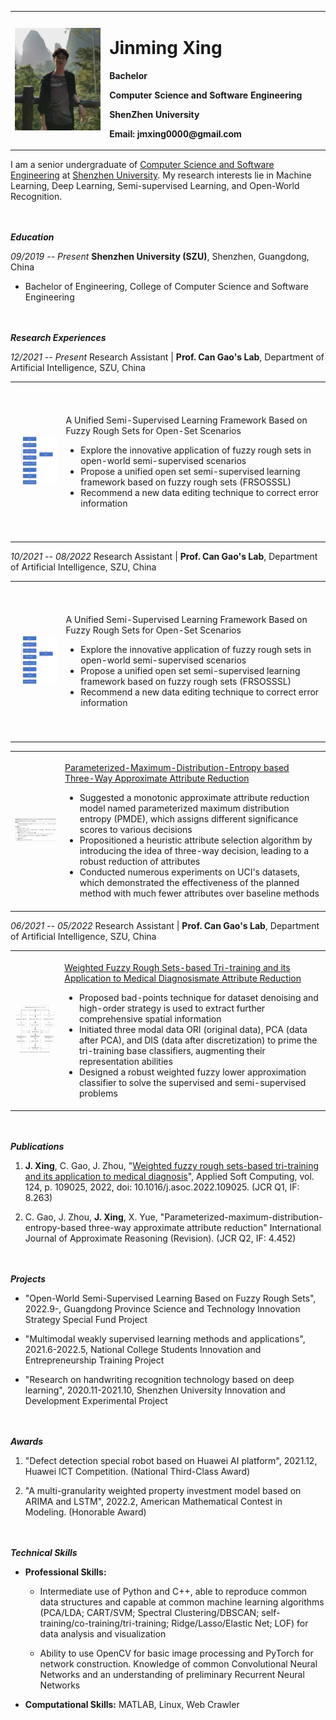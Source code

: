 <table border="0">
    <td width="30%" border="0">
      <img src="/jmxing.jpg" width="100%">
    </td>
    <td width="70%" border="0">
      <h1>Jinming Xing</h1>
      <p><b>Bachelor</b></p>
      <p><b>Computer Science and Software Engineering</b></p>
      <p><b>ShenZhen University</b></p>
      <p><b>Email: jmxing0000@gmail.com</b></p>
    </td>
</table>

I am a senior undergraduate of [Computer Science and Software Engineering](https://csse.szu.edu.cn/) at [Shenzhen University](https://www.szu.edu.cn/). My research interests lie in Machine Learning, Deep Learning, Semi-supervised Learning, and Open-World Recognition.

<br><br/>
***Education***

*09/2019 -- Present* **Shenzhen University (SZU)**, Shenzhen, Guangdong,
China

*  Bachelor of Engineering, College of Computer Science and Software
    Engineering

<br><br/>
***Research Experiences***

*12/2021 -- Present* Research Assistant \| **Prof. Can Gao's Lab**,
Department of Artificial Intelligence, SZU, China

<table border="0">
    <td width="200" height="250" border="0">
      <img src="/openSSL.jpg" width="100%">
    </td>
    <td width="1000" border="0">
      <p>
        A Unified Semi-Supervised Learning Framework Based on Fuzzy 
          Rough Sets for Open-Set Scenarios
      <p>
      <ul>        
        <li>Explore the innovative application of fuzzy rough sets in open-world semi-supervised scenarios</li>
        <li>Propose a unified open set semi-supervised learning framework based on fuzzy rough sets (FRSOSSSL)</li>
        <li>Recommend a new data editing technique to correct error information</li>
      </ul>
    </td>
</table>

*10/2021 -- 08/2022* Research Assistant \| **Prof. Can Gao's Lab**,
Department of Artificial Intelligence, SZU, China
<table border="0">
    <td width="200" height="250" border="0">
      <img src="/openSSL.jpg" width="100%">
    </td>
    <td width="1000" border="0">
      <p>
        A Unified Semi-Supervised Learning Framework Based on Fuzzy 
          Rough Sets for Open-Set Scenarios
      <p>
      <ul>        
        <li>Explore the innovative application of fuzzy rough sets in open-world semi-supervised scenarios</li>
        <li>Propose a unified open set semi-supervised learning framework based on fuzzy rough sets (FRSOSSSL)</li>
        <li>Recommend a new data editing technique to correct error information</li>
      </ul>
    </td>
</table>

<table border="0">
    <td width="200" height="250" border="0">
      <img src="/PMDE.jpg" width="100%">
    </td>
    <td width="1000" border="0">
      <p>
       <a href="/PMDE.pdf">Parameterized-Maximum-Distribution-Entropy based Three-Way Approximate Attribute Reduction</a>
      </p>
      <ul>
        <li>Suggested a monotonic approximate attribute reduction model named
            parameterized maximum distribution entropy (PMDE), which assigns
            different significance scores to various decisions</li>
        <li>Propositioned a heuristic attribute selection algorithm by
            introducing the idea of three-way decision, leading to a robust
            reduction of attributes</li>
        <li>Conducted numerous experiments on UCI's datasets, which demonstrated
            the effectiveness of the planned method with much fewer attributes
            over baseline methods</li>
      </ul>
    </td>
</table>



*06/2021 -- 05/2022* Research Assistant \| **Prof. Can Gao's Lab**,
Department of Artificial Intelligence, SZU, China

<table border="0">
    <td width="200" height="250" border="0">
      <img src="/WFRS.jpg" width="100%">
    </td>
    <td width="1000" border="0">
      <p>
       <a href="https://www.sciencedirect.com/science/article/pii/S1568494622003362">Weighted Fuzzy Rough Sets-based Tri-training and its Application to Medical Diagnosismate Attribute Reduction</a>
      </p>
        <ul>
            <li>Proposed bad-points technique for dataset denoising and high-order
                strategy is used to extract further comprehensive spatial
                information</li>
            <li>Initiated three modal data ORI (original data), PCA (data after
                PCA), and DIS (data after discretization) to prime the tri-training
                base classifiers, augmenting their representation abilities</li>
            <li>Designed a robust weighted fuzzy lower approximation classifier to
                solve the supervised and semi-supervised problems</li>
        </ul>
    </td>
</table>

<br><br/>
***Publications***

1.  **J. Xing**, C. Gao, J. Zhou, "[Weighted fuzzy rough sets-based
    tri-training and its application to medical
    diagnosis](https://doi.org/10.1016/j.asoc.2022.109025)", Applied
    Soft Computing, vol. 124, p. 109025, 2022, doi:
    10.1016/j.asoc.2022.109025. (JCR Q1, IF: 8.263)

2.  C. Gao, J. Zhou, **J. Xing**, X. Yue,
    "Parameterized-maximum-distribution-entropy-based three-way
    approximate attribute reduction" International Journal of
    Approximate Reasoning (Revision). (JCR Q2, IF: 4.452)

<br><br/>
***Projects***

-   "Open-World Semi-Supervised Learning Based on Fuzzy Rough Sets",
    2022.9-, Guangdong Province Science and Technology Innovation
    Strategy Special Fund Project

-   "Multimodal weakly supervised learning methods and applications",
    2021.6-2022.5, National College Students Innovation and
    Entrepreneurship Training Project

-   "Research on handwriting recognition technology based on deep
    learning", 2020.11-2021.10, Shenzhen University Innovation and
    Development Experimental Project

<br><br/>
***Awards***

1.  "Defect detection special robot based on Huawei AI platform",
    2021.12, Huawei ICT Competition. (National Third-Class Award)

2.  "A multi-granularity weighted property investment model based on
    ARIMA and LSTM", 2022.2, American Mathematical Contest in Modeling.
    (Honorable Award)

<br><br/>
***Technical Skills***

* **Professional Skills:**

  - Intermediate use of Python and C++, able to reproduce common data structures and capable at common machine learning algorithms (PCA/LDA; CART/SVM; Spectral Clustering/DBSCAN; self-training/co-training/tri-training; Ridge/Lasso/Elastic Net; LOF) for data analysis and visualization

  - Ability to use OpenCV for basic image processing and PyTorch for network construction. Knowledge of common Convolutional Neural Networks and an understanding of preliminary Recurrent Neural Networks

* **Computational Skills:** MATLAB, Linux, Web Crawler
